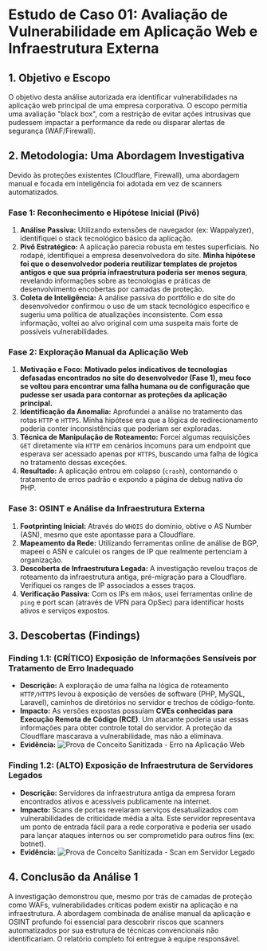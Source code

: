 # Estudo de Caso 01: Avaliação de Vulnerabilidade em Aplicação Web e Infraestrutura Externa

## 1. Objetivo e Escopo

O objetivo desta análise autorizada era identificar vulnerabilidades na aplicação web principal de uma empresa corporativa. O escopo permitia uma avaliação "black box", com a restrição de evitar ações intrusivas que pudessem impactar a performance da rede ou disparar alertas de segurança (WAF/Firewall).

## 2. Metodologia: Uma Abordagem Investigativa

Devido às proteções existentes (Cloudflare, Firewall), uma abordagem manual e focada em inteligência foi adotada em vez de scanners automatizados.

### Fase 1: Reconhecimento e Hipótese Inicial (Pivô)
1.  **Análise Passiva:** Utilizando extensões de navegador (ex: Wappalyzer), identifiquei o stack tecnológico básico da aplicação.
2.  **Pivô Estratégico:** A aplicação parecia robusta em testes superficiais. No rodapé, identifiquei a empresa desenvolvedora do site. **Minha hipótese foi que o desenvolvedor poderia reutilizar templates de projetos antigos e que sua própria infraestrutura poderia ser menos segura**, revelando informações sobre as tecnologias e práticas de desenvolvimento encobertas por camadas de proteção.
3.  **Coleta de Inteligência:** A análise passiva do portfólio e do site do desenvolvedor confirmou o uso de um stack tecnológico específico e sugeriu uma política de atualizações inconsistente. Com essa informação, voltei ao alvo original com uma suspeita mais forte de possíveis vulnerabilidades.

### Fase 2: Exploração Manual da Aplicação Web
1.  **Motivação e Foco:** **Motivado pelos indicativos de tecnologias defasadas encontrados no site do desenvolvedor (Fase 1), meu foco se voltou para encontrar uma falha humana ou de configuração que pudesse ser usada para contornar as proteções da aplicação principal.**
2.  **Identificação da Anomalia:** Aprofundei a análise no tratamento das rotas `HTTP` e `HTTPS`. Minha hipótese era que a lógica de redirecionamento poderia conter inconsistências que poderiam ser exploradas.
3.  **Técnica de Manipulação de Roteamento:** Forcei algumas requisições `GET` diretamente via `HTTP` em cenários incomuns para um endpoint que esperava ser acessado apenas por `HTTPS`, buscando uma falha de lógica no tratamento dessas exceções.
4.  **Resultado:** A aplicação entrou em colapso (`crash`), contornando o tratamento de erros padrão e expondo a página de debug nativa do PHP.

### Fase 3: OSINT e Análise da Infraestrutura Externa
1.  **Footprinting Inicial:** Através do `WHOIS` do domínio, obtive o AS Number (ASN), mesmo que este apontasse para a Cloudflare.
2.  **Mapeamento da Rede:** Utilizando ferramentas online de análise de BGP, mapeei o ASN e calculei os ranges de IP que realmente pertenciam à organização.
3.  **Descoberta de Infraestrutura Legada:** A investigação revelou traços de roteamento da infraestrutura antiga, pré-migração para a Cloudflare. Verifiquei os ranges de IP associados a esses traços.
4.  **Verificação Passiva:** Com os IPs em mãos, usei ferramentas online de `ping` e port scan (através de VPN para OpSec) para identificar hosts ativos e serviços expostos.

## 3. Descobertas (Findings)

### Finding 1.1: (CRÍTICO) Exposição de Informações Sensíveis por Tratamento de Erro Inadequado
* **Descrição:** A exploração de uma falha na lógica de roteamento `HTTP/HTTPS` levou à exposição de versões de software (PHP, MySQL, Laravel), caminhos de diretórios no servidor e trechos de código-fonte.
* **Impacto:** As versões expostas possuíam **CVEs conhecidas para Execução Remota de Código (RCE)**. Um atacante poderia usar essas informações para obter controle total do servidor. A proteção da Cloudflare mascarava a vulnerabilidade, mas não a eliminava.
* **Evidência:**
    ![Prova de Conceito Sanitizada - Erro na Aplicação Web](./evidence/webapp-exposto.png)

### Finding 1.2: (ALTO) Exposição de Infraestrutura de Servidores Legados
* **Descrição:** Servidores da infraestrutura antiga da empresa foram encontrados ativos e acessíveis publicamente na internet.
* **Impacto:** Scans de portas revelaram serviços desatualizados com vulnerabilidades de criticidade média a alta. Este servidor representava um ponto de entrada fácil para a rede corporativa e poderia ser usado para lançar ataques internos ou ser comprometido para outros fins (ex: botnet).
* **Evidência:**
    ![Prova de Conceito Sanitizada - Scan em Servidor Legado](./evidence/scan_servidor.png)

## 4. Conclusão da Análise 1

A investigação demonstrou que, mesmo por trás de camadas de proteção como WAFs, vulnerabilidades críticas podem existir na aplicação e na infraestrutura. A abordagem combinada de análise manual da aplicação e OSINT profundo foi essencial para descobrir riscos que scanners automatizados por sua estrutura de técnicas convencionais não identificariam. O relatório completo foi entregue à equipe responsável.
